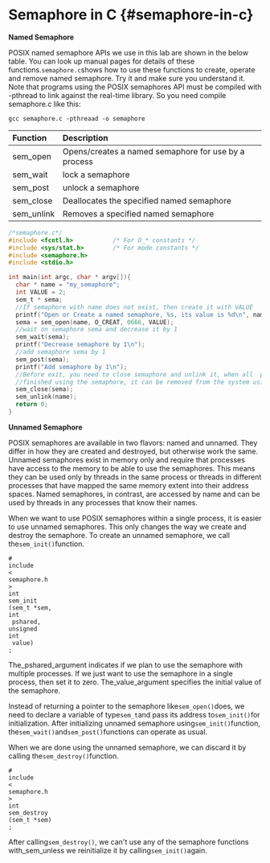 # Semaphore in C {#semaphore-in-c}

**Named Semaphore**

POSIX named semaphore APIs we use in this lab are shown in the below table. You can look up manual pages for details of these functions.`semaphore.c`shows how to use these functions to create, operate and remove named semaphore. Try it and make sure you understand it. Note that programs using the POSIX semaphores API must be compiled with -pthread to link against the real-time library. So you need compile semaphore.c like this:

```
gcc semaphore.c -pthreaad -o semaphore
```

| Function | Description |
| :--- | :--- |
| sem\_open | Opens/creates a named semaphore for use by a process |
| sem\_wait | lock a semaphore |
| sem\_post | unlock a semaphore |
| sem\_close | Deallocates the specified named semaphore |
| sem\_unlink | Removes a specified named semaphore |

```c
/*semaphore.c*/
#include <fcntl.h>           /* For O_* constants */
#include <sys/stat.h>        /* For mode constants */
#include <semaphore.h>
#include <stdio.h>

int main(int argc, char * argv[]){
  char * name = "my_semaphore";
  int VALUE = 2;
  sem_t * sema;
  //If semaphore with name does not exist, then create it with VALUE
  printf("Open or Create a named semaphore, %s, its value is %d\n", name,VALUE);
  sema = sem_open(name, O_CREAT, 0666, VALUE);
  //wait on semaphore sema and decrease it by 1
  sem_wait(sema);
  printf("Decrease semaphore by 1\n");
  //add semaphore sema by 1
  sem_post(sema);
  printf("Add semaphore by 1\n");
  //Before exit, you need to close semaphore and unlink it, when all  processes have
  //finished using the semaphore, it can be removed from the system using sem_unlink
  sem_close(sema);
  sem_unlink(name);
  return 0;
}
```

**Unnamed Semaphore**

POSIX semaphores are available in two flavors: named and unnamed. They differ in how they are created and destroyed, but otherwise work the same. Unnamed semaphores exist in memory only and require that processes have access to the memory to be able to use the semaphores. This means they can be used only by threads in the same process or threads in different processes that have mapped the same memory extent into their address spaces. Named semaphores, in contrast, are accessed by name and can be used by threads in any processes that know their names.

When we want to use POSIX semaphores within a single process, it is easier to use unnamed semaphores. This only changes the way we create and destroy the semaphore. To create an unnamed semaphore, we call the`sem_init()`function.

```
#
include
<
semaphore.h
>
int
sem_init
(sem_t *sem, 
int
 pshared, 
unsigned
int
 value)
;
```

The\_pshared\_argument indicates if we plan to use the semaphore with multiple processes. If we just want to use the semaphore in a single process, then set it to zero. The\_value\_argument specifies the initial value of the semaphore.

Instead of returning a pointer to the semaphore like`sem_open()`does, we need to declare a variable of type`sem_t`and pass its address to`sem_init()`for initialization. After initializing unnamed semaphore using`sem_init()`function, the`sem_wait()`and`sem_post()`functions can operate as usual.

When we are done using the unnamed semaphore, we can discard it by calling the`sem_destroy()`function.

```
#
include
<
semaphore.h
>
int
sem_destroy
(sem_t *sem)
;
```

After calling`sem_destroy()`, we can't use any of the semaphore functions with\_sem\_unless we reinitialize it by calling`sem_init()`again.


